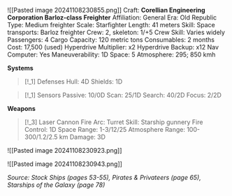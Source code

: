 ![[Pasted image 20241108230855.png]]
Craft: **Corellian Engineering Corporation Barloz-class Freighter**
Affiliation: General
Era: Old Republic
Type: Medium freighter
Scale: Starfighter
Length: 41 meters
Skill: Space transports: Barloz
freighter
Crew: 2, skeleton: 1/+5
Crew Skill: Varies widely
Passengers: 4
Cargo Capacity: 120 metric tons
Consumables: 2 months
Cost: 17,500 (used)
Hyperdrive Multiplier: x2
Hyperdrive Backup: x12
Nav Computer: Yes
Maneuverability: 1D
Space: 5
Atmosphere: 295; 850 kmh

**Systems**
> [!_1] Defenses
> Hull: 4D
> Shields: 1D

> [!_1] Sensors
> Passive: 10/0D
> Scan: 25/1D
> Search: 40/2D
> Focus: 2/2D

**Weapons**
> [!_3] Laser Cannon
> Fire Arc: Turret
> Skill: Starship gunnery
> Fire Control: 1D
> Space Range: 1-3/12/25
> Atmosphere Range:
> 100-300/1.2/2.5 km
> Damage: 3D


![[Pasted image 20241108230923.png]]

![[Pasted image 20241108230943.png]]



*Source: Stock Ships (pages 53-55), Pirates & Privateers (page 65), Starships of the Galaxy (page 78)*
